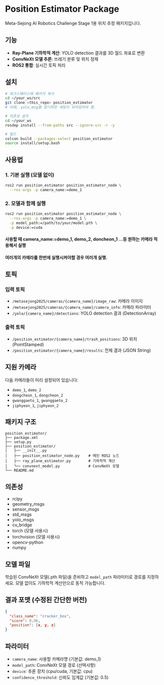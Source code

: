 # Position Estimator Package
Meta-Sejong AI Robotics Challenge Stage 1용 위치 추정 패키지입니다.

## 기능
- **Ray-Plane 기하학적 계산**: YOLO detection 결과를 3D 월드 좌표로 변환
- **ConvNeXt 모델 추론**: 쓰레기 분류 및 위치 정제
- **ROS2 통합**: 실시간 토픽 처리

## 설치
```bash
# 워크스페이스에 패키지 복사
cd ~/your_ws/src
git clone <this_repo> position_estimator
# 이때, yolo_msg를 받기위한 세팅이 되어있어야 함.

# 의존성 설치
cd ~/your_ws
rosdep install --from-paths src --ignore-src -r -y

# 빌드
colcon build --packages-select position_estimator
source install/setup.bash
```

## 사용법
### 1. 기본 실행 (모델 없이)
```bash
ros2 run position_estimator position_estimator_node \
  --ros-args -p camera_name:=demo_1
```

### 2. 모델과 함께 실행
```bash
ros2 run position_estimator position_estimator_node \
  --ros-args -p camera_name:=demo_1 \
  -p model_path:=/path/to/your/model.pth \
  -p device:=cuda
```
#### 사용할 때 camera_name:=demo_1, demo_2, doncheon_1 ...등 원하는 카메라 적용해서 실행
#### 여러개의 카메라를 한번에 실행시켜야할 경우 여러개 실행.

## 토픽
### 입력 토픽
- `/metasejong2025/cameras/{camera_name}/image_raw`: 카메라 이미지
- `/metasejong2025/cameras/{camera_name}/camera_info`: 카메라 파라미터
- `/yolo/{camera_name}/detections`: YOLO detection 결과 (DetectionArray)

### 출력 토픽
- `/position_estimator/{camera_name}/trash_positions`: 3D 위치 (PointStamped)
- `/position_estimator/{camera_name}/results`: 전체 결과 (JSON String)

## 지원 카메라
다음 카메라들이 미리 설정되어 있습니다:
- `demo_1`, `demo_2`
- `dongcheon_1`, `dongcheon_2`
- `gwanggaeto_1`, `gwanggaeto_2`
- `jiphyeon_1`, `jiphyeon_2`

## 패키지 구조
```
position_estimator/
├── package.xml
├── setup.py
├── position_estimator/
│   ├── __init__.py
│   ├── position_estimator_node.py    # 메인 ROS2 노드
│   ├── ray_plane_estimator.py        # 기하학적 계산
│   └── convnext_model.py             # ConvNeXt 모델
└── README.md
```

## 의존성
- rclpy
- geometry_msgs
- sensor_msgs
- std_msgs
- yolo_msgs
- cv_bridge
- torch (모델 사용시)
- torchvision (모델 사용시)
- opencv-python
- numpy

## 모델 파일
학습된 ConvNeXt 모델(.pth 파일)을 준비하고 `model_path` 파라미터로 경로를 지정하세요.
모델 없이도 기하학적 계산만으로 동작 가능합니다.

## 결과 포맷 (수정된 간단한 버전)
```json
{
  "class_name": "cracker_box",
  "score": 0.96,
  "position": [x, y, z]
}
```

## 파라미터
- `camera_name`: 사용할 카메라명 (기본값: demo_1)
- `model_path`: ConvNeXt 모델 경로 (선택사항)
- `device`: 추론 장치 (cpu/cuda, 기본값: cpu)
- `confidence_threshold`: 신뢰도 임계값 (기본값: 0.5)
